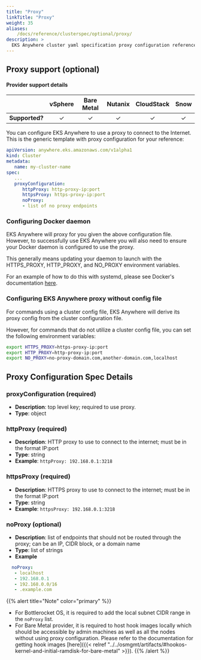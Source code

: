 ```yaml
---
title: "Proxy"
linkTitle: "Proxy"
weight: 35
aliases:
    /docs/reference/clusterspec/optional/proxy/
description: >
  EKS Anywhere cluster yaml specification proxy configuration reference
---
```


## Proxy support (optional)

#### Provider support details
|                | vSphere | Bare Metal | Nutanix | CloudStack | Snow |
|:--------------:|:-------:|:----------:|:-------:|:----------:|:----:|
| **Supported?** |   ✓	    |     ✓      |   	 ✓   |     ✓      |  ✓   |

You can configure EKS Anywhere to use a proxy to connect to the Internet. This is the
generic template with proxy configuration for your reference:
```yaml
apiVersion: anywhere.eks.amazonaws.com/v1alpha1
kind: Cluster
metadata:
   name: my-cluster-name
spec:
   ...
   proxyConfiguration:
      httpProxy: http-proxy-ip:port
      httpsProxy: https-proxy-ip:port
      noProxy:
      - list of no proxy endpoints
```

### Configuring Docker daemon
EKS Anywhere will proxy for you given the above configuration file.
However, to successfully use EKS Anywhere you will also need to ensure your Docker daemon is configured to use the proxy.

This generally means updating your daemon to launch with the HTTPS_PROXY, HTTP_PROXY, and NO_PROXY environment variables.

For an example of how to do this with systemd, please see Docker's documentation [here](https://docs.docker.com/config/daemon/systemd/#httphttps-proxy).

### Configuring EKS Anywhere proxy without config file
For commands using a cluster config file, EKS Anywhere will derive its proxy config from the cluster configuration file.

However, for commands that do not utilize a cluster config file, you can set the following environment variables:
```bash
export HTTPS_PROXY=https-proxy-ip:port
export HTTP_PROXY=http-proxy-ip:port
export NO_PROXY=no-proxy-domain.com,another-domain.com,localhost
```


## Proxy Configuration Spec Details
### __proxyConfiguration__ (required)
* __Description__: top level key; required to use proxy.
* __Type__: object

### __httpProxy__ (required)
* __Description__: HTTP proxy to use to connect to the internet; must be in the format IP:port
* __Type__: string
* __Example__: ```httpProxy: 192.168.0.1:3218```

### __httpsProxy__ (required)
* __Description__: HTTPS proxy to use to connect to the internet; must be in the format IP:port
* __Type__: string
* __Example__: ```httpsProxy: 192.168.0.1:3218```

### __noProxy__ (optional)
* __Description__: list of endpoints that should not be routed through the proxy; can be an IP, CIDR block, or a domain name
* __Type__: list of strings
* __Example__
```yaml
  noProxy:
   - localhost
   - 192.168.0.1
   - 192.168.0.0/16
   - .example.com
```

{{% alert title="Note" color="primary" %}}
- For Bottlerocket OS, it is required to add the local subnet CIDR range in the `noProxy` list.
- For Bare Metal provider, it is required to host hook images locally which should be accessible by admin machines as well as all the nodes without using proxy configuration. Please refer to the documentation for getting hook images [here]({{< relref "../../osmgmt/artifacts/#hookos-kernel-and-initial-ramdisk-for-bare-metal" >}}).
{{% /alert %}}
